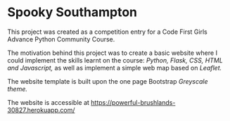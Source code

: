 # Spooky Southampton

This project was created as a competition entry for a Code First Girls Advance Python Community Course.

The motivation behind this project was to create a basic website where I could implement the skills learnt on the course: *Python, Flask, CSS, HTML and Javascript,* as well as implement a simple web map based on *Leaflet.*

The website template is built upon the one page Bootstrap *Greyscale theme.*

The website is accessible at https://powerful-brushlands-30827.herokuapp.com/